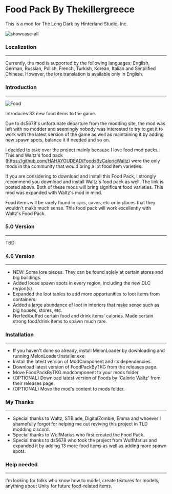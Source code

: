 # Food Pack By Thekillergreece

This is a mod for The Long Dark by Hinterland Studio, Inc.

![showcase-all](https://user-images.githubusercontent.com/95387832/230734658-9b9b34c6-03fe-4ce3-9d4d-9a30937db818.png)

### Localization
---
Currently, the mod is supported by the following languages; English, German, Russian, Polish, French, Turkish, Korean, Italian and Simplified Chinese.
However, the lore translation is available only in English.

### Introduction
---
![Food](https://user-images.githubusercontent.com/95387832/231141581-8d691398-e0a6-48f8-a7a5-365048ca2d68.jpg)

Introduces 33 new food items to the game.

Due to ds5678's unfortunate departure from the modding site, the mod was left with no modder and seemingly nobody was interested to try to get it to work with the latest version of the game as well as maintaining it by adding new spawn spots, balance it if needed and so on.

I decided to take over the project mainly because I love food mod packs. This and Waltz's food pack (https://github.com/HAHAYOUDEAD/FoodsByCalorieWaltz) were the only mods in the community that would bring a lot food item varieties. 

If you are considering to download and install this Food Pack, I strongly recommend you download and install Waltz's food pack as well. The link is posted above. Both of these mods will bring significant food varieties. This mod was expanded with Waltz's mod in mind.

Food items will be rarely found in cars, caves, etc or in places that they wouldn't make much sense. This food pack will work excellently with Waltz's Food Pack.

### 5.0 Version
---
TBD

### 4.6 Version
---
- NEW: Some lore pieces. They can be found solely at certain stores and big buildings.
- Added loose spawn spots in every region, including the new DLC region(s).
- Expanded the loot tables to add more opportunities to loot items from containers.
- Added a large abundance of loot in interiors that make sense such as big houses, stores, etc.
- Nerfed/buffed certain food and drink items' calories. Made certain strong food/drink items to spawn much rare.

### Installation
---
- If you haven't done so already, install MelonLoader by downloading and running MelonLoader.Installer.exe
- Install the latest version of ModComponent and its dependencies.
- Download latest version of FoodPackByTKG from the releases page.
- Move FoodPackByTKG.modcomponent to your mods folder.
- (OPTIONAL) Download latest version of Foods by 'Calorie Waltz' from their releases page.
- (OPTIONAL) Move the mod's content to mods folder.

### My Thanks
---
- Special thanks to Waltz, STBlade, DigitalZombie, Emma and whoever I shamefully forgot for helping me out reviving this project in TLD modding discord.
- Special thanks to WulfMarius who first created the Food Pack.
- Special thanks to ds5678 who took the project from WulfMarius and expanded it by adding 13 more food items as well as adding more spawn spots.

### Help needed
---
I'm looking for folks who know how to model, create textures for models, anything about Unity for future food-related items. 
